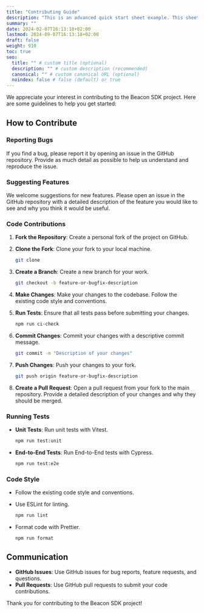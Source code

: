 ```yaml
---
title: "Contributing Guide"
description: "This is an advanced quick start sheet example. This sheet takes an advanced approach to building the Beacon sheet."
summary: ""
date: 2024-02-07T16:13:18+02:00
lastmod: 2024-09-07T16:13:18+02:00
draft: false
weight: 910
toc: true
seo:
  title: "" # custom title (optional)
  description: "" # custom description (recommended)
  canonical: "" # custom canonical URL (optional)
  noindex: false # false (default) or true
---
```


We appreciate your interest in contributing to the Beacon SDK project. Here are some guidelines to help you get started:

## How to Contribute

### Reporting Bugs

If you find a bug, please report it by opening an issue in the GitHub repository. Provide as much detail as possible to help us understand and reproduce the issue.

### Suggesting Features

We welcome suggestions for new features. Please open an issue in the GitHub repository with a detailed description of the feature you would like to see and why you think it would be useful.

### Code Contributions

1. **Fork the Repository**: Create a personal fork of the project on GitHub.

2. **Clone the Fork**: Clone your fork to your local machine.

    ```bash
    git clone 
    ```

3. **Create a Branch**: Create a new branch for your work.

    ```bash
    git checkout -b feature-or-bugfix-description
    ```

4. **Make Changes**: Make your changes to the codebase. Follow the existing code style and conventions.

5. **Run Tests**: Ensure that all tests pass before submitting your changes.

    ```bash
    npm run ci-check
    ```

6. **Commit Changes**: Commit your changes with a descriptive commit message.

    ```bash
    git commit -m "Description of your changes"
    ```

7. **Push Changes**: Push your changes to your fork.

    ```bash
    git push origin feature-or-bugfix-description
    ```

8. **Create a Pull Request**: Open a pull request from your fork to the main repository. Provide a detailed description of your changes and why they should be merged.

### Running Tests

- **Unit Tests**: Run unit tests with Vitest.

    ```bash
    npm run test:unit
    ```

- **End-to-End Tests**: Run End-to-End tests with Cypress.

    ```bash
    npm run test:e2e
    ```

### Code Style

- Follow the existing code style and conventions.
- Use ESLint for linting.

    ```bash
    npm run lint
    ```

- Format code with Prettier.

    ```bash
    npm run format
    ```

## Communication

- **GitHub Issues**: Use GitHub issues for bug reports, feature requests, and questions.
- **Pull Requests**: Use GitHub pull requests to submit your code contributions.

Thank you for contributing to the Beacon SDK project!